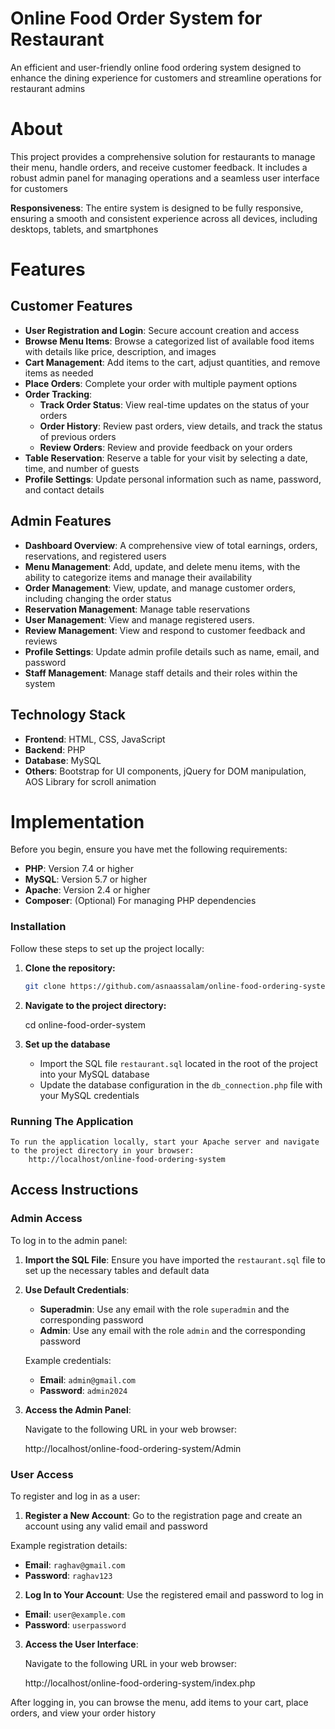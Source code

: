 # Online Food Order System for Restaurant
An efficient and user-friendly online food ordering system designed to enhance the dining experience for customers and streamline operations for restaurant admins

# About
This project provides a comprehensive solution for restaurants to manage their menu, handle orders, and receive customer feedback. It includes a robust admin panel for managing operations and a seamless user interface for customers

**Responsiveness**: The entire system is designed to be fully responsive, ensuring a smooth and consistent experience across all devices, including desktops, tablets, and smartphones

# Features

## Customer Features

- **User Registration and Login**: Secure account creation and access
- **Browse Menu Items**: Browse a categorized list of available food items with details like price, description, and images
- **Cart Management**: Add items to the cart, adjust quantities, and remove items as needed
- **Place Orders**: Complete your order with multiple payment options
- **Order Tracking**:
  - **Track Order Status**: View real-time updates on the status of your orders
  - **Order History**: Review past orders, view details, and track the status of previous orders
  - **Review Orders**: Review and provide feedback on your orders
- **Table Reservation**: Reserve a table for your visit by selecting a date, time, and number of guests
- **Profile Settings**: Update personal information such as name, password, and contact details

## Admin Features

- **Dashboard Overview**: A comprehensive view of total earnings, orders, reservations, and registered users
- **Menu Management**: Add, update, and delete menu items, with the ability to categorize items and manage their availability
- **Order Management**: View, update, and manage customer orders, including changing the order status
- **Reservation Management**: Manage table reservations
- **User Management**: View and manage registered users.
- **Review Management**: View and respond to customer feedback and reviews
- **Profile Settings**: Update admin profile details such as name, email, and password
- **Staff Management**: Manage staff details and their roles within the system

## Technology Stack

- **Frontend**: HTML, CSS, JavaScript
- **Backend**: PHP
- **Database**: MySQL
- **Others**: Bootstrap for UI components, jQuery for DOM manipulation, AOS Library for scroll animation

# Implementation

Before you begin, ensure you have met the following requirements:

- **PHP**: Version 7.4 or higher
- **MySQL**: Version 5.7 or higher
- **Apache**: Version 2.4 or higher
- **Composer**: (Optional) For managing PHP dependencies

### Installation

Follow these steps to set up the project locally:

1. **Clone the repository:**

   ```bash
   git clone https://github.com/asnaassalam/online-food-ordering-system.git

2. **Navigate to the project directory:**
    
     cd online-food-order-system

3. **Set up the database**
    - Import the SQL file `restaurant.sql` located in the root of the project into your MySQL database
    - Update the database configuration in the `db_connection.php` file with your MySQL credentials

### Running The Application
    To run the application locally, start your Apache server and navigate to the project directory in your browser:
        http://localhost/online-food-ordering-system
        
       
## Access Instructions

### Admin Access

To log in to the admin panel:

1. **Import the SQL File**: Ensure you have imported the `restaurant.sql` file to set up the necessary tables and default data

2. **Use Default Credentials**:
   - **Superadmin**: Use any email with the role `superadmin` and the corresponding password
   - **Admin**: Use any email with the role `admin` and the corresponding password

   Example credentials:
   - **Email**: `admin@gmail.com`
   - **Password**: `admin2024`

3. **Access the Admin Panel**: 

   Navigate to the following URL in your web browser:

    http://localhost/online-food-ordering-system/Admin

### User Access

To register and log in as a user:
1. **Register a New Account**: Go to the registration page and create an account using any valid email and password

Example registration details:
- **Email**: `raghav@gmail.com`
- **Password**: `raghav123`

2. **Log In to Your Account**: Use the registered email and password to log in

- **Email**: `user@example.com`
- **Password**: `userpassword`

3. **Access the User Interface**:

    Navigate to the following URL in your web browser:

     http://localhost/online-food-ordering-system/index.php

After logging in, you can browse the menu, add items to your cart, place orders, and view your order history
